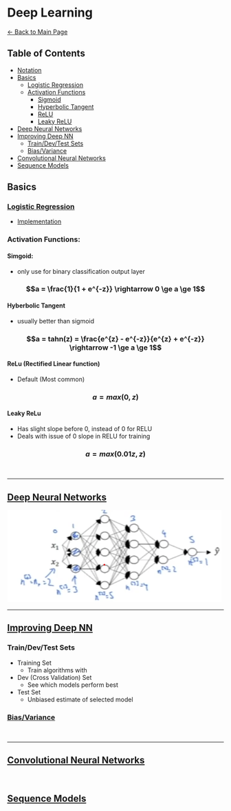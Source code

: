 # Deep Learning
[← Back to Main Page](../README.md)


## Table of Contents
- [Notation](notation.md)
- [Basics](#basics)
  - [Logistic Regression](#logistic-regression)
  - [Activation Functions](#activation-functions)
    - [Sigmoid](#simgoid)
    - [Hyperbolic Tangent](#hyberbolic-tangent)
    - [ReLU](#relu-rectified-linear-function)
    - [Leaky ReLU](#leaky-relu)
- [Deep Neural Networks](#deep-neural-networks)
- [Improving Deep NN](#improving-deep-nn)
  - [Train/Dev/Test Sets](#traindevtest-sets)
  - [Bias/Variance](#biasvariance)
- [Convolutional Neural Networks](#convolutional-neural-networks)
- [Sequence Models](#sequence-models)

## Basics
###  [Logistic Regression](../supervised_learning/classification/logistic_regression/README.md)
- [Implementation](../supervised_learning/classification/logistic_regression/gradient_decent/gradient_decent.ipynb)

### Activation Functions:

#### Simgoid:
- only use for binary classification output layer

### $$a = \frac{1}{1 + e^{-z}} \rightarrow 0 \ge a \ge 1$$

#### Hyberbolic Tangent
- usually better than sigmoid

### $$a = tahn(z) = \frac{e^{z} - e^{-z}}{e^{z} + e^{-z}} \rightarrow -1 \ge a \ge 1$$

#### ReLu (Rectified Linear function)
- Default (Most common)

### $$ a = max(0, z) $$

#### Leaky ReLu
- Has slight slope before 0, instead of 0 for RELU
- Deals with issue of 0 slope in RELU for training

### $$ a = max(0.01z, z) $$

<br>
<hr>

## [Deep Neural Networks](deep_nn/README.md)
<img src="images/dimensions.png">

<br>
<hr>

## [Improving Deep NN](improving/README.md)
### Train/Dev/Test Sets
- Training Set
  - Train algorithms with
- Dev (Cross Validation) Set
  - See which models perform best
- Test Set
  - Unbiased estimate of selected model


### [Bias/Variance](../supervised_learning/supervised_learning.md#bias--variance)

<br>
<hr>

## [Convolutional Neural Networks](cnn/README.md)

<br>

## [Sequence Models]()
